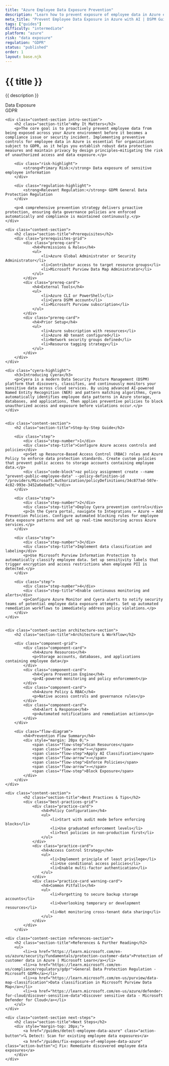 ```yaml
---
title: "Azure Employee Data Exposure Prevention"
description: "Learn how to prevent exposure of employee data in Azure environments. Follow step-by-step guidance for GDPR compliance."
meta_title: "Prevent Employee Data Exposure in Azure with AI | DSPM Guide"
tags: ["guides"]
difficulty: "intermediate"
platform: "azure"
risk: "data exposure"
regulation: "GDPR"
status: "published"
order: 1
layout: base.njk
---
```


<div class="container">
    <div class="header">
        <h1>{{ title }}</h1>
        <p>{{ description }}</p>
        <div class="badge">Data Exposure</div>
        <div class="badge regulation">GDPR</div>
    </div>

    <div class="content-section intro-section">
        <h2 class="section-title">Why It Matters</h2>
        <p>The core goal is to proactively prevent employee data from being exposed across your Azure environment before it becomes a compliance issue or security incident. Implementing preventive controls for employee data in Azure is essential for organizations subject to GDPR, as it helps you establish robust data protection measures and maintain privacy by design principles—mitigating the risk of unauthorized access and data exposure.</p>
        
        <div class="risk-highlight">
            <strong>Primary Risk:</strong> Data exposure of sensitive employee information
        </div>
        
        <div class="regulation-highlight">
            <strong>Relevant Regulation:</strong> GDPR General Data Protection Regulation
        </div>
        
        <p>A comprehensive prevention strategy delivers proactive protection, ensuring data governance policies are enforced automatically and compliance is maintained continuously.</p>
    </div>

    <div class="content-section">
        <h2 class="section-title">Prerequisites</h2>
        <div class="prerequisites-grid">
            <div class="prereq-card">
                <h4>Permissions & Roles</h4>
                <ul>
                    <li>Azure Global Administrator or Security Administrator</li>
                    <li>Contributor access to target resource groups</li>
                    <li>Microsoft Purview Data Map Administrator</li>
                </ul>
            </div>
            <div class="prereq-card">
                <h4>External Tools</h4>
                <ul>
                    <li>Azure CLI or PowerShell</li>
                    <li>Cyera DSPM account</li>
                    <li>Microsoft Purview subscription</li>
                </ul>
            </div>
            <div class="prereq-card">
                <h4>Prior Setup</h4>
                <ul>
                    <li>Azure subscription with resources</li>
                    <li>Azure AD tenant configured</li>
                    <li>Network security groups defined</li>
                    <li>Resource tagging strategy</li>
                </ul>
            </div>
        </div>
    </div>
	
    <div class="cyera-highlight">
        <h3>Introducing Cyera</h3>
        <p>Cyera is a modern Data Security Posture Management (DSPM) platform that discovers, classifies, and continuously monitors your sensitive data across cloud services. By using advanced AI-powered Named Entity Recognition (NER) and pattern matching algorithms, Cyera automatically identifies employee data patterns in Azure storage, databases, and applications, then applies preventive policies to block unauthorized access and exposure before violations occur.</p>
    </div>
	

    <div class="content-section">
        <h2 class="section-title">Step-by-Step Guide</h2>
        
        <div class="step">
            <div class="step-number">1</div>
            <div class="step-title">Configure Azure access controls and policies</div>
            <p>Set up Resource-Based Access Control (RBAC) roles and Azure Policy to enforce data protection standards. Create custom policies that prevent public access to storage accounts containing employee data.</p>
            <div class="code-block">az policy assignment create --name "prevent-public-employee-data" --policy-definition-id "/providers/Microsoft.Authorization/policyDefinitions/34c877ad-507e-4c82-993e-3452a6e0ad3c"</div>
        </div>

        <div class="step">
            <div class="step-number">2</div>
            <div class="step-title">Deploy Cyera prevention controls</div>
            <p>In the Cyera portal, navigate to Integrations → Azure → Add Prevention Policies. Configure automated blocking rules for employee data exposure patterns and set up real-time monitoring across Azure services.</p>
        </div>

        <div class="step">
            <div class="step-number">3</div>
            <div class="step-title">Implement data classification and labeling</div>
            <p>Use Microsoft Purview Information Protection to automatically classify employee data. Set up sensitivity labels that trigger encryption and access restrictions when employee PII is detected.</p>
        </div>

        <div class="step">
            <div class="step-number">4</div>
            <div class="step-title">Enable continuous monitoring and alerts</div>
            <p>Configure Azure Monitor and Cyera alerts to notify security teams of potential employee data exposure attempts. Set up automated remediation workflows to immediately address policy violations.</p>
        </div>
    </div>


    <div class="content-section architecture-section">
        <h2 class="section-title">Architecture & Workflow</h2>
        
        <div class="component-grid">
            <div class="component-card">
                <h4>Azure Resources</h4>
                <p>Storage accounts, databases, and applications containing employee data</p>
            </div>
            <div class="component-card">
                <h4>Cyera Prevention Engine</h4>
                <p>AI-powered monitoring and policy enforcement</p>
            </div>
            <div class="component-card">
                <h4>Azure Policy & RBAC</h4>
                <p>Native access controls and governance rules</p>
            </div>
            <div class="component-card">
                <h4>Alert & Response</h4>
                <p>Automated notifications and remediation actions</p>
            </div>
        </div>

        <div class="flow-diagram">
            <h4>Prevention Flow Summary</h4>
            <div style="margin: 20px 0;">
                <span class="flow-step">Scan Resources</span>
                <span class="flow-arrow">→</span>
                <span class="flow-step">Apply AI Classification</span>
                <span class="flow-arrow">→</span>
                <span class="flow-step">Enforce Policies</span>
                <span class="flow-arrow">→</span>
                <span class="flow-step">Block Exposure</span>
            </div>
        </div>
    </div>

	<div class="content-section">
	        <h2 class="section-title">Best Practices & Tips</h2>
	        <div class="best-practices-grid">
	            <div class="practice-card">
	                <h4>Policy Configuration</h4>
	                <ul>
	                    <li>Start with audit mode before enforcing blocks</li>
	                    <li>Use graduated enforcement levels</li>
	                    <li>Test policies in non-production first</li>
	                </ul>
	            </div>
	            <div class="practice-card">
	                <h4>Access Control Strategy</h4>
	                <ul>
	                    <li>Implement principle of least privilege</li>
	                    <li>Use conditional access policies</li>
	                    <li>Enable multi-factor authentication</li>
	                </ul>
	            </div>
	            <div class="practice-card warning-card">
	                <h4>Common Pitfalls</h4>
	                <ul>
	                    <li>Forgetting to secure backup storage accounts</li>
	                    <li>Overlooking temporary or development resources</li>
	                    <li>Not monitoring cross-tenant data sharing</li>
	                </ul>
	            </div>
	        </div>
	    </div>

    <div class="content-section references-section">
        <h2 class="section-title">References & Further Reading</h2>
        <ul>
            <li><a href="https://learn.microsoft.com/en-us/azure/security/fundamentals/protection-customer-data">Protection of customer data in Azure | Microsoft Learn</a></li>
            <li><a href="https://learn.microsoft.com/en-us/compliance/regulatory/gdpr">General Data Protection Regulation - Microsoft GDPR</a></li>
            <li><a href="https://learn.microsoft.com/en-us/purview/data-map-classification">Data classification in Microsoft Purview Data Map</a></li>
            <li><a href="https://learn.microsoft.com/en-us/azure/defender-for-cloud/discover-sensitive-data">Discover sensitive data - Microsoft Defender for Cloud</a></li>
        </ul>
    </div>

    <div class="content-section next-steps">
        <h2 class="section-title">Next Steps</h2>
        <div style="margin-top: 20px;">
            <a href="/guides/detect-employee-data-azure" class="action-button">🔍 Detect: Scan for existing employee data exposures</a>
            <a href="/guides/fix-exposure-of-employee-data-azure" class="action-button">🔧 Fix: Remediate discovered employee data exposures</a>
        </div>
    </div>
</div>